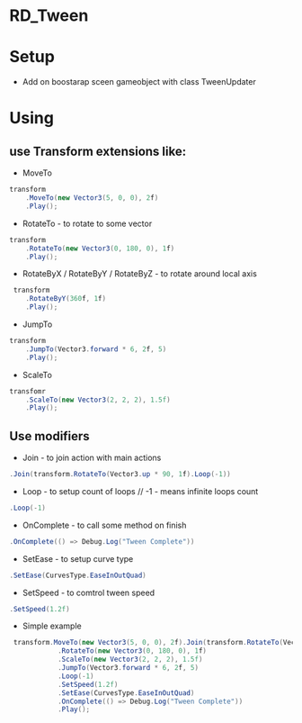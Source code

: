 # RD_Tween

# Setup

- Add on boostarap sceen gameobject with class TweenUpdater

# Using

## use Transform extensions like:

- MoveTo
```C#
transform
    .MoveTo(new Vector3(5, 0, 0), 2f)
    .Play();
```
- RotateTo - to rotate to some vector
```C#
transform
    .RotateTo(new Vector3(0, 180, 0), 1f)
    .Play();
```
- RotateByX / RotateByY / RotateByZ - to rotate around local axis
```C#
 transform
    .RotateByY(360f, 1f)
    .Play();
```
- JumpTo
```C#
transform
    .JumpTo(Vector3.forward * 6, 2f, 5)
    .Play();
```
- ScaleTo
```C#
transfomr
    .ScaleTo(new Vector3(2, 2, 2), 1.5f)
    .Play();
```

## Use modifiers

- Join - to join action with main actions
```C# 
.Join(transform.RotateTo(Vector3.up * 90, 1f).Loop(-1))
```
- Loop - to setup count of loops // -1 - means infinite loops count
```C#
.Loop(-1)
```
- OnComplete - to call some method on finish
```C#
.OnComplete(() => Debug.Log("Tween Complete"))
```
- SetEase - to setup curve type
```C#
.SetEase(CurvesType.EaseInOutQuad)
```
- SetSpeed - to comtrol tween speed
```C#
.SetSpeed(1.2f)
```
- Simple example
```C#
 transform.MoveTo(new Vector3(5, 0, 0), 2f).Join(transform.RotateTo(Vector3.up * 90, 1f).Loop(-1))
            .RotateTo(new Vector3(0, 180, 0), 1f)
            .ScaleTo(new Vector3(2, 2, 2), 1.5f)
            .JumpTo(Vector3.forward * 6, 2f, 5)
            .Loop(-1)
            .SetSpeed(1.2f)
            .SetEase(CurvesType.EaseInOutQuad)
            .OnComplete(() => Debug.Log("Tween Complete"))
            .Play();
```
